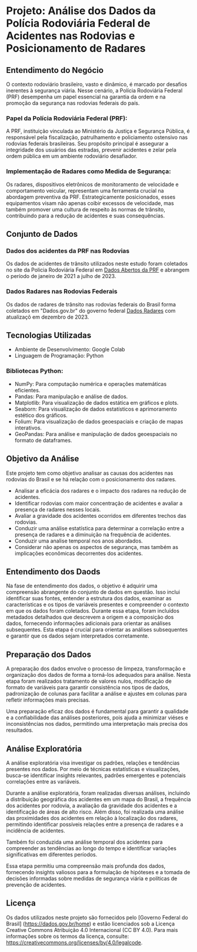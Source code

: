 # Projeto: Análise dos Dados da Polícia Rodoviária Federal de Acidentes nas Rodovias e Posicionamento de Radares

## Entendimento do Negócio

O contexto rodoviário brasileiro, vasto e dinâmico, é marcado por desafios inerentes à segurança viária. Nesse cenário, a Polícia Rodoviária Federal (PRF) desempenha um papel essencial na garantia da ordem e na promoção da segurança nas rodovias federais do país.

### Papel da Polícia Rodoviária Federal (PRF):
A PRF, instituição vinculada ao Ministério da Justiça e Segurança Pública, é responsável pela fiscalização, patrulhamento e policiamento ostensivo nas rodovias federais brasileiras. Seu propósito principal é assegurar a integridade dos usuários das estradas, prevenir acidentes e zelar pela ordem pública em um ambiente rodoviário desafiador.

### Implementação de Radares como Medida de Segurança:
Os radares, dispositivos eletrônicos de monitoramento de velocidade e comportamento veicular, representam uma ferramenta crucial na abordagem preventiva da PRF. Estrategicamente posicionados, esses equipamentos visam não apenas coibir excessos de velocidade, mas também promover uma cultura de respeito às normas de trânsito, contribuindo para a redução de acidentes e suas consequências.

## Conjunto de Dados

### Dados dos acidentes da PRF nas Rodovias 
Os dados de acidentes de trânsito utilizados neste estudo foram coletados no site da Policia Rodoviária Federal em [Dados Abertos da PRF]( https://www.gov.br/prf/pt-br/acesso-a-informacao/dados-abertos/dados-abertos-da-prf)
e abrangem o período de janeiro de 2021 a julho de 2023.

### Dados Radares nas Rodovias Federais
Os dados de radares de trânsito nas rodovias federais do Brasil forma coletados em  "Dados.gov.br" do governo federal [Dados Radares](https://dados.gov.br/dados/conjuntos-dados/radar) com atualizaçõ em dezembro de 2023.

## Tecnologias Utilizadas
- Ambiente de Desenvolvimento: Google Colab
- Linguagem de Programação: Python

### Bibliotecas Python:
- NumPy: Para computação numérica e operações matemáticas eficientes.
- Pandas: Para manipulação e análise de dados.
- Matplotlib: Para visualização de dados estática em gráficos e plots.
- Seaborn: Para visualização de dados estatísticos e aprimoramento estético dos gráficos.
- Folium: Para visualização de dados geoespaciais e criação de mapas interativos.
- GeoPandas: Para análise e manipulação de dados geoespaciais no formato de dataframes.

## Objetivo da Análise

Este projeto tem como objetivo analisar as causas dos acidentes nas rodovias do Brasil e se há relação com o posicionamento dos radares.

- Analisar a eficácia dos radares e o impacto dos radares na redução de acidentes.
- Identificar rodovias com maior concentração de acidentes e avaliar a presença de radares nesses locais.
- Avaliar a gravidade dos acidentes ocorridos em diferentes trechos das rodovias.
- Conduzir uma análise estatística para determinar a correlação entre a presença de radares e a diminuição na frequência de acidentes.
- Conduzir uma analise temporal nos anos abordados.
- Considerar não apenas os aspectos de segurança, mas também as implicações econômicas decorrentes dos acidentes.

## Entendimento dos Daods

Na fase de entendimento dos dados, o objetivo é adquirir uma compreensão abrangente do conjunto de dados em questão. Isso inclui identificar suas fontes, entender a estrutura dos dados, examinar as características e os tipos de variáveis presentes e compreender o contexto em que os dados foram coletados. Durante essa etapa, foram incluídos metadados detalhados que descrevem a origem e a composição dos dados, fornecendo informações adicionais para orientar as análises subsequentes. Esta etapa é crucial para orientar as análises subsequentes e garantir que os dados sejam interpretados corretamente.

## Preparação dos Dados

A preparação dos dados envolve o processo de limpeza, transformação e organização dos dados de forma a torná-los adequados para análise. Nesta etapa foram realizados tratamento de valores nulos, modificação de formato de variáveis para garantir consistência nos tipos de dados, padronização de colunas para facilitar a análise e ajustes em colunas para refletir informações mais precisas.

Uma preparação eficaz dos dados é fundamental para garantir a qualidade e a confiabilidade das análises posteriores, pois ajuda a minimizar viéses e inconsistências nos dados, permitindo uma interpretação mais precisa dos resultados.

## Análise Exploratória

A análise exploratória visa investigar os padrões, relações e tendências presentes nos dados. Por meio de técnicas estatísticas e visualizações, busca-se identificar insights relevantes, padrões emergentes e potenciais correlações entre as variáveis.

Durante a análise exploratória, foram realizadas diversas análises, incluindo a distribuição geográfica dos acidentes em um mapa do Brasil, a frequência dos acidentes por rodovia, a avaliação da gravidade dos acidentes e a identificação de áreas de alto risco. Além disso, foi realizada uma análise das proximidades dos acidentes em relação à localização dos radares, permitindo identificar possíveis relações entre a presença de radares e a incidência de acidentes.

Também foi conduzida uma análise temporal dos acidentes para compreender as tendências ao longo do tempo e identificar variações significativas em diferentes períodos.

Essa etapa permitiu uma compreensão mais profunda dos dados, fornecendo insights valiosos para a formulação de hipóteses e a tomada de decisões informadas sobre medidas de segurança viária e políticas de prevenção de acidentes.

## Licença

Os dados utilizados neste projeto são fornecidos pelo [Governo Federal do Brasil] (https://dados.gov.br/home) e estão licenciados sob a Licença Creative Commons Atribuição 4.0 Internacional (CC BY 4.0). Para mais informações sobre os termos da licença, consulte: https://creativecommons.org/licenses/by/4.0/legalcode.


